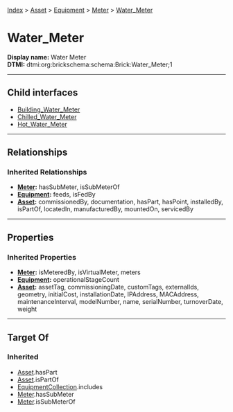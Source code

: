 [Index](../../../../Index.md) > [Asset](../../../Asset.md) > [Equipment](../../Equipment.md) > [Meter](../Meter.md) > [Water_Meter](#)
# Water_Meter

**Display name:** Water Meter<br />
**DTMI:** dtmi:org:brickschema:schema:Brick:Water_Meter;1

---

## Child interfaces
* [Building_Water_Meter](Building_Water_Meter.md)
* [Chilled_Water_Meter](Chilled_Water_Meter/Chilled_Water_Meter.md)
* [Hot_Water_Meter](Hot_Water_Meter/Hot_Water_Meter.md)

---

## Relationships
### Inherited Relationships
* **[Meter](../Meter.md):** hasSubMeter, isSubMeterOf
* **[Equipment](../../Equipment.md):** feeds, isFedBy
* **[Asset](../../../Asset.md):** commissionedBy, documentation, hasPart, hasPoint, installedBy, isPartOf, locatedIn, manufacturedBy, mountedOn, servicedBy

---

## Properties
### Inherited Properties
* **[Meter](../Meter.md):** isMeteredBy, isVirtualMeter, meters
* **[Equipment](../../Equipment.md):** operationalStageCount
* **[Asset](../../../Asset.md):** assetTag, commissioningDate, customTags, externalIds, geometry, initialCost, installationDate, IPAddress, MACAddress, maintenanceInterval, modelNumber, name, serialNumber, turnoverDate, weight

---

## Target Of
### Inherited
* [Asset](../../../Asset.md).hasPart
* [Asset](../../../Asset.md).isPartOf
* [EquipmentCollection](../../../../Collection/AssetCollection/EquipmentCollection/EquipmentCollection.md).includes
* [Meter](../Meter.md).hasSubMeter
* [Meter](../Meter.md).isSubMeterOf
